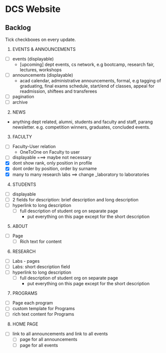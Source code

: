 # DCS Website

## Backlog
Tick checkboxes on every update.
1. EVENTS & ANNOUNCEMENTS
  - [ ] events (displayable)
    - [upcoming] dept events, cs network, e.g bootcamp, research fair, lectures, workshops
  - [ ] announcements (displayable)
    - acad calendar, administrative announcements, formal, e.g tagging of graduating, final exams schedule, start/end of classes, appeal for readmission, shiftees and transferees
  - [ ] pagination
  - [ ] archive
2. NEWS
  - anything dept related, alumni, students and faculty and staff, parang newsletter. e.g. competition winners, graduates, concluded events.
3. FACULTY
  - [ ] Faculty-User relation
    - OneToOne on Faculty to user
  - [ ] displayable  ===> maybe not necessary
  - [x] dont show rank, only position in profile
  - [x] dont order by position, order by surname
  - [x] many to many research labs ==> change _laboratory to laboratories
4. STUDENTS
  - [ ] displayable
  - [ ] 2 fields for description: brief description and long description
  - [ ] hyperlink to long description
    - [ ] full description of student org on separate page
      - put everything on this page except for the short description
5. ABOUT
  - [ ] Page
    - [ ] Rich text for content
6. RESEARCH
  - [ ] Labs - pages
  - [ ] Labs: short description field
  - [ ] hyperlink to long description
    - [ ] full description of student org on separate page
      - put everything on this page except for the short description
7. PROGRAMS
  - [ ] Page each program
  - [ ] custom template for Programs
  - [ ] rich text content for Programs
8. HOME PAGE
  - [ ] link to all announcements and link to all events
    - [ ] page for all announcements
    - [ ] page for all events
